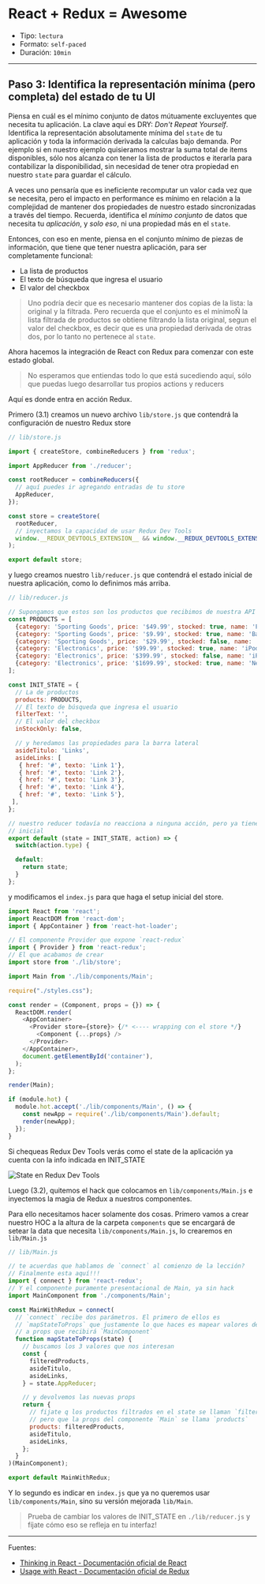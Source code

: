 # React + Redux = Awesome

* Tipo: `lectura`
* Formato: `self-paced`
* Duración: `10min`

***

## Paso 3: Identifica la representación mínima (pero completa) del estado de tu UI

Piensa en cuál es el mínimo conjunto de datos mútuamente excluyentes que
necesita tu aplicación. La clave aquí es DRY: *Don't Repeat Yourself*.
Identifica la representación absolutamente mínima del `state` de tu aplicación y
toda la información derivada la calculas bajo demanda. Por ejemplo si en nuestro
ejemplo quisieramos mostrar la suma total de items disponibles, sólo nos alcanza
con tener la lista de productos e iterarla para contabilizar la disponibilidad,
sin necesidad de tener otra propiedad en nuestro `state` para guardar el
cálculo.

A veces uno pensaría que es ineficiente recomputar un valor cada vez que se
necesita, pero el impacto en performance es mínimo en relación a la complejidad
de mantener dos propiedades de nuestro estado sincronizadas a través del tiempo.
Recuerda, identifica el *mínimo conjunto* de datos que necesita tu *aplicación*,
y *solo eso*, ni una propiedad más en el `state`.

Entonces, con eso en mente, piensa en el conjunto mínimo de piezas de
información, que tiene que tener nuestra aplicación, para ser completamente
funcional:

* La lista de productos
* El texto de búsqueda que ingresa el usuario
* El valor del checkbox

> Uno podría decir que es necesario mantener dos
copias de la lista: la original y la filtrada.
Pero recuerda que el conjunto es el mínimoÑ la lista filtrada de productos
se obtiene filtrando la lista original, segun el valor del checkbox, es decir
que es una propiedad derivada de otras dos, por lo tanto no pertenece al `state`.

Ahora hacemos la integración de React con Redux para comenzar con este estado
global.

> No esperamos que entiendas todo lo que está sucediendo aquí, sólo que puedas
> luego desarrollar tus propios actions y reducers

Aquí es donde entra en acción Redux.

Primero (3.1) creamos un nuevo archivo `lib/store.js` que contendrá la
configuración de nuestro Redux store

```js
// lib/store.js

import { createStore, combineReducers } from 'redux';

import AppReducer from './reducer';

const rootReducer = combineReducers({
  // aquí puedes ir agregando entradas de tu store
  AppReducer,
});

const store = createStore(
  rootReducer,
  // inyectamos la capacidad de usar Redux Dev Tools
  window.__REDUX_DEVTOOLS_EXTENSION__ && window.__REDUX_DEVTOOLS_EXTENSION__(),
);

export default store;
```

y luego creamos nuestro `lib/reducer.js` que contendrá el estado inicial de
nuestra aplicación, como lo definimos más arriba.

```js
// lib/reducer.js

// Supongamos que estos son los productos que recibimos de nuestra API JSON
const PRODUCTS = [
  {category: 'Sporting Goods', price: '$49.99', stocked: true, name: 'Football'},
  {category: 'Sporting Goods', price: '$9.99', stocked: true, name: 'Baseball'},
  {category: 'Sporting Goods', price: '$29.99', stocked: false, name: 'Basketball'},
  {category: 'Electronics', price: '$99.99', stocked: true, name: 'iPod Touch'},
  {category: 'Electronics', price: '$399.99', stocked: false, name: 'iPhone 5'},
  {category: 'Electronics', price: '$1699.99', stocked: true, name: 'Nexus 7'},
];

const INIT_STATE = {
  // La de productos
  products: PRODUCTS,
  // El texto de búsqueda que ingresa el usuario
  filterText: '',
  // El valor del checkbox
  inStockOnly: false,

  // y heredamos las propiedades para la barra lateral
  asideTitulo: 'Links',
  asideLinks: [
   { href: '#', texto: 'Link 1'},
   { href: '#', texto: 'Link 2'},
   { href: '#', texto: 'Link 3'},
   { href: '#', texto: 'Link 4'},
   { href: '#', texto: 'Link 5'},
 ],
};

// nuestro reducer todavía no reacciona a ninguna acción, pero ya tiene un valor
// inicial
export default (state = INIT_STATE, action) => {
  switch(action.type) {

  default:
    return state;
  }
};
```

y modificamos el `index.js` para que haga el setup inicial del store.

```js
import React from 'react';
import ReactDOM from 'react-dom';
import { AppContainer } from 'react-hot-loader';

// El componente Provider que expone `react-redux`
import { Provider } from 'react-redux';
// El que acabamos de crear
import store from './lib/store';

import Main from './lib/components/Main';

require("./styles.css");

const render = (Component, props = {}) => {
  ReactDOM.render(
    <AppContainer>
      <Provider store={store}> {/* <---- wrapping con el store */}
        <Component {...props} />
      </Provider>
    </AppContainer>,
    document.getElementById('container'),
  );
};

render(Main);

if (module.hot) {
  module.hot.accept('./lib/components/Main', () => {
    const newApp = require('./lib/components/Main').default;
    render(newApp);
  });
}
```

Si chequeas Redux Dev Tools verás como el state de la aplicación ya cuenta con
la info indicada en INIT_STATE

![State en Redux Dev Tools](https://github.com/merunga/curricula-js/raw/master/11-react/L06-hocs-global-state/static/redux-dev-tools.jpg)

Luego (3.2), quitemos el hack que colocamos en `lib/components/Main.js` e
inyectemos la magia de Redux a nuestros componentes.

Para ello necesitamos hacer solamente dos cosas. Primero vamos a crear nuestro
HOC a la altura de la carpeta `components` que se encargará de setear la data
que necesita `lib/components/Main.js`, lo crearemos en `lib/Main.js`

```js
// lib/Main.js

// te acuerdas que hablamos de `connect` al comienzo de la lección?
// Finalmente esta aquí!!!
import { connect } from 'react-redux';
// Y el componente puramente presentacional de Main, ya sin hack
import MainComponent from './components/Main';

const MainWithRedux = connect(
  // `connect` recibe dos parámetros. El primero de ellos es
  // `mapStateToProps` que justamente lo que haces es mapear valores del state
  // a props que recibirá `MainComponent`
  function mapStateToProps(state) {
    // buscamos los 3 valores que nos interesan
    const {
      filteredProducts,
      asideTitulo,
      asideLinks,
    } = state.AppReducer;

    // y devolvemos las nuevas props
    return {
      // fijate q los productos filtrados en el state se llaman `filteredProducts`
      // pero que la props del componente `Main` se llama `products`
      products: filteredProducts,
      asideTitulo,
      asideLinks,
    };
  }
)(MainComponent);

export default MainWithRedux;
```

Y lo segundo es indicar en `index.js` que ya no queremos usar
`lib/components/Main`, sino su versión mejorada `lib/Main`.

> Prueba de cambiar los valores de INIT_STATE en `./lib/reducer.js` y fíjate
> cómo eso se refleja en tu interfaz!

***

Fuentes:

* [Thinking in React - Documentación oficial de React](https://facebook.github.io/react/docs/thinking-in-react.html)
* [Usage with React - Documentación oficial de Redux](http://redux.js.org/docs/basics/UsageWithReact.html)
